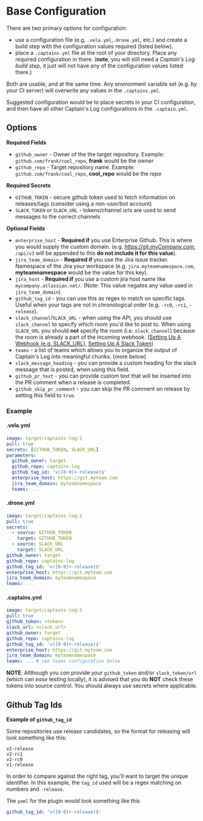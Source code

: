 # Base Configuration

There are two primary options for configuration:

- use a configuration file (e.g. `.vela.yml`,`.drone.yml`, etc.) and create a build step with the configuration values required (listed below).
- place a `.captains.yml` file at the root of your directory. Place any required configuration in there. (**note**, you will still need a _Captain's Log build step_, it just will not have any of the configuration values listed there.)

Both are usable, and at the same time. Any environment variable set (e.g. by your CI server) will overwrite any values in the `.captains.yml`.

Suggested configuration would be to place secrets in your CI configuration, and then have all other Captain's Log configurations in the `.captain.yml`.

## Options

**Required Fields**

- `github_owner` - Owner of the the target repository. Example: `github.com/frank/cool_repo`, **frank** would be the _owner_
- `github_repo` - Target repository name. Example: `github.com/frank/cool_repo`, **cool_repo** would be the _repo_

**Required Secrets**

- `GITHUB_TOKEN` - secure github token used to fetch information on releases/tags (consider using a non-user/bot account)
- `SLACK_TOKEN` or `SLACK_URL` - tokens/channel urls are used to send messages to the correct channels

**Optional Fields**

- `enterprise_host` - **Required if** you use Enterprise Github. This is where you would supply the custom domain. (e.g. https://git.myCompany.com, `/api/v3` will be appended to this **do not include it for this value**).
- `jira_team_domain` - **Required if** you use the Jira issue tracker. Namespace of the Jira your workspace (e.g. `jira.myteamnamespace.com`, **myteamnamespace** would be the value for this key).
- `jira_host` - **Required if** you use a custom jira host name like `mycompany.atlassian.net/`. (Note: This value negates any value used in `jira_team_domain`)
- `github_tag_id` - you can use this as regex to match on specific tags. Useful when your tags are not in chronological order (e.g. `-rc0`, `-rc1`, `-release`).
- `slack_channel`/`SLACK_URL` - when using the API, you should use `slack_channel` to specify which room you'd like to post to. When using `SLACK_URL` you should **not** specify the room (i.e. `slack_channel`) because the room is already a part of the incoming webhook. ([Setting Up A Webhook (e.g. SLACK_URL)](https://api.slack.com/incoming-webhooks), [Setting Up A Slack Token](https://api.slack.com/docs/token-types#verification))
- `teams` - a list of teams which allows you to organize the output of Captain's Log into meaningful chunks. (more below)
- `slack_message_heading` - you can provide a custom heading for the slack message that is posted, when using this field.
- `github_pr_text` - you can provide custom text that will be inserted into the PR comment when a release is completed.
- `github_skip_pr_comment` - you can skip the PR comment on release by setting this field to `true`.

### Example

#### .vela.yml

```yaml
image: target/captains-log:1
pull: true
secrets: [GITHUB_TOKEN, SLACK_URL]
parameters:
  github_owner: target
  github_repo: captains-log
  github_tag_id: 'v([0-9]+-release)$'
  enterprise_host: https://git.myteam.com
  jira_team_domain: myteamnamespace
  teams: ...
```

#### .drone.yml

```yaml
image: target/captains-log:1
pull: true
secrets:
  - source: GITHUB_TOKEN
    target: GITHUB_TOKEN
  - source: SLACK_URL
    target: SLACK_URL
github_owner: target
github_repo: captains-log
github_tag_id: 'v([0-9]+-release)$'
enterprise_host: https://git.myteam.com
jira_team_domain: myteamnamespace
teams: ...
```

#### .captains.yml

```yaml
image: target/captains-log:1
pull: true
github_token: <token>
slack_url: <slack_url>
github_owner: target
github_repo: captains-log
github_tag_id: 'v([0-9]+-release)$'
enterprise_host: https://git.myteam.com
jira_team_domain: myteamnamespace
teams: ... # see teams configuration below
```

**NOTE**: Allthough you _can_ provide your `github_token` and/or `slack_token/url` (which can _ease_ testing locally), it is advised that you do **NOT** check these tokens into source control. You should always use secrets where applicable.

## Github Tag Ids

**Example of `github_tag_id`**

Some repositories use release candidates, so the format for releasing will look something like this:

```
v2-release
v2-rc1
v2-rc0
v1-release
```

In order to compare against the right tag, you'll want to target the unique identifier. In this example, the `tag_id` used will be a regex matching on numbers and `-release`.

The `yaml` for the plugin would look something like this

```yaml
github_tag_id: 'v([0-9]+-release)$'
```
